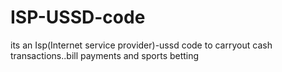 # ISP-USSD-code
its an Isp(Internet service provider)-ussd code to carryout cash transactions..bill payments and sports betting

